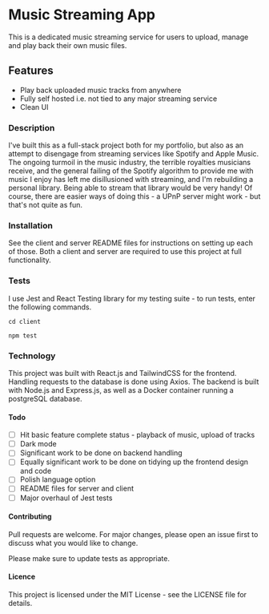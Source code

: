 # Music Streaming App

This is a dedicated music streaming service for users to upload, manage and play back their own music files.

## Features

- Play back uploaded music tracks from anywhere
- Fully self hosted i.e. not tied to any major streaming service
- Clean UI

### Description

I've built this as a full-stack project both for my portfolio, but also as an attempt to disengage from streaming services like Spotify and Apple Music. The ongoing turmoil in the music industry, the terrible royalties musicians receive, and the general failing of the Spotify algorithm to provide me with music I enjoy has left me disillusioned with streaming, and I'm rebuilding a personal library. Being able to stream that library would be very handy! Of course, there are easier ways of doing this - a UPnP server might work - but that's not quite as fun.

### Installation

See the client and server README files for instructions on setting up each of those. Both a client and server are required to use this project at full functionality.

### Tests

I use Jest and React Testing library for my testing suite - to run tests, enter the following commands.

```
cd client
```

```
npm test
```

### Technology

This project was built with React.js and TailwindCSS for the frontend. Handling requests to the database is done using Axios. The backend is built with Node.js and Express.js, as well as a Docker container running a postgreSQL database.

#### Todo

- [ ] Hit basic feature complete status - playback of music, upload of tracks
- [ ] Dark mode
- [ ] Significant work to be done on backend handling
- [ ] Equally significant work to be done on tidying up the frontend design and code
- [ ] Polish language option
- [ ] README files for server and client
- [ ] Major overhaul of Jest tests

#### Contributing

Pull requests are welcome. For major changes, please open an issue first to discuss what you would like to change.

Please make sure to update tests as appropriate.

#### Licence

This project is licensed under the MIT License - see the LICENSE file for details.
